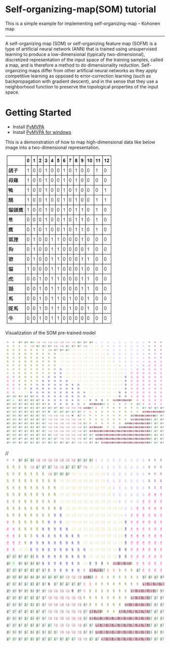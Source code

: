 # Self-organizing-map(SOM) tutorial
This is a simple example for implementing self-organizing-map – Kohonen map 

---

A self-organizing map (SOM) or self-organizing feature map (SOFM) is a type of artificial neural network (ANN) that is trained using unsupervised learning to produce a low-dimensional (typically two-dimensional), discretized representation of the input space of the training samples, called a map, and is therefore a method to do dimensionality reduction. Self-organizing maps differ from other artificial neural networks as they apply competitive learning as opposed to error-correction learning (such as backpropagation with gradient descent), and in the sense that they use a neighborhood function to preserve the topological properties of the input space.
# Getting Started
- Install [PyMVPA](http://www.pymvpa.org/index.html)
- Install [PyMVPA for windows](https://www.lfd.uci.edu/~gohlke/pythonlibs/)

This is a demonstration of how to map high-dimensional data like below image into a two-dimensional representation.

![image](https://github.com/chenshowa/self-organizing-map-SOM/blob/master/DataFrame.PNG)

Visualization of the SOM pre-trained model

![image](https://github.com/chenshowa/self-organizing-map-SOM/blob/master/SOM-map.PNG)

// <img src="https://github.com/chenshowa/self-organizing-map-SOM/blob/master/SOM-map.PNG" width="520" height="590" />
